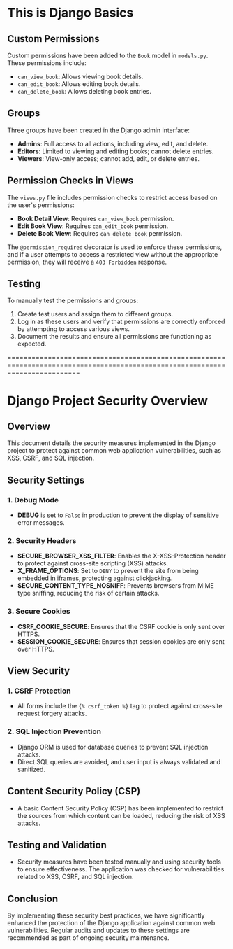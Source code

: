 # This is Django Basics

## Custom Permissions
Custom permissions have been added to the `Book` model in `models.py`. These permissions include:
- `can_view_book`: Allows viewing book details.
- `can_edit_book`: Allows editing book details.
- `can_delete_book`: Allows deleting book entries.


## Groups
Three groups have been created in the Django admin interface:
- **Admins**: Full access to all actions, including view, edit, and delete.
- **Editors**: Limited to viewing and editing books; cannot delete entries.
- **Viewers**: View-only access; cannot add, edit, or delete entries.

## Permission Checks in Views
The `views.py` file includes permission checks to restrict access based on the user's permissions:
- **Book Detail View**: Requires `can_view_book` permission.
- **Edit Book View**: Requires `can_edit_book` permission.
- **Delete Book View**: Requires `can_delete_book` permission.

The `@permission_required` decorator is used to enforce these permissions, and if a user attempts to access a restricted view without the appropriate permission, they will receive a `403 Forbidden` response.

## Testing
To manually test the permissions and groups:
1. Create test users and assign them to different groups.
2. Log in as these users and verify that permissions are correctly enforced by attempting to access various views.
3. Document the results and ensure all permissions are functioning as expected.

==============================================================================================================================

# Django Project Security Overview

## Overview

This document details the security measures implemented in the Django project to protect against common web application vulnerabilities, such as XSS, CSRF, and SQL injection.

## Security Settings

### 1. Debug Mode
- **DEBUG** is set to `False` in production to prevent the display of sensitive error messages.

### 2. Security Headers
- **SECURE_BROWSER_XSS_FILTER**: Enables the X-XSS-Protection header to protect against cross-site scripting (XSS) attacks.
- **X_FRAME_OPTIONS**: Set to `DENY` to prevent the site from being embedded in iframes, protecting against clickjacking.
- **SECURE_CONTENT_TYPE_NOSNIFF**: Prevents browsers from MIME type sniffing, reducing the risk of certain attacks.

### 3. Secure Cookies
- **CSRF_COOKIE_SECURE**: Ensures that the CSRF cookie is only sent over HTTPS.
- **SESSION_COOKIE_SECURE**: Ensures that session cookies are only sent over HTTPS.

## View Security

### 1. CSRF Protection
- All forms include the `{% csrf_token %}` tag to protect against cross-site request forgery attacks.

### 2. SQL Injection Prevention
- Django ORM is used for database queries to prevent SQL injection attacks.
- Direct SQL queries are avoided, and user input is always validated and sanitized.

## Content Security Policy (CSP)

- A basic Content Security Policy (CSP) has been implemented to restrict the sources from which content can be loaded, reducing the risk of XSS attacks.

## Testing and Validation

- Security measures have been tested manually and using security tools to ensure effectiveness. The application was checked for vulnerabilities related to XSS, CSRF, and SQL injection.

## Conclusion

By implementing these security best practices, we have significantly enhanced the protection of the Django application against common web vulnerabilities. Regular audits and updates to these settings are recommended as part of ongoing security maintenance.
